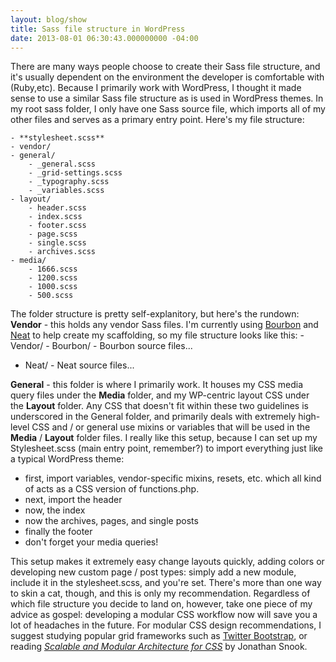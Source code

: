 ```yaml
---
layout: blog/show
title: Sass file structure in WordPress
date: 2013-08-01 06:30:43.000000000 -04:00
---
```


There are many ways people choose to create their Sass file structure, and it's usually dependent on the environment the developer is comfortable with (Ruby,etc). Because I primarily work with WordPress, I thought it made sense to use a similar Sass file structure as is used in WordPress themes.  In my root sass folder, I only have one Sass source file, which imports all of my other files and serves as a primary entry point. Here's my file structure:

~~~ 
- **stylesheet.scss**
- vendor/
- general/
	- _general.scss
	- _grid-settings.scss
	- _typography.scss
	- _variables.scss
- layout/
	- header.scss
	- index.scss
	- footer.scss
	- page.scss
	- single.scss
	- archives.scss
- media/
	- 1666.scss
	- 1200.scss
	- 1000.scss
	- 500.scss
~~~ 

 The folder structure is pretty self-explanitory, but here's the rundown: **Vendor** - this holds any vendor Sass files. I'm currently using [Bourbon](http://bourbon.io/ "Sass Bourbon") and [Neat](http://neat.bourbon.io/ "Bourbon Neat") to help create my scaffolding, so my file structure looks like this: - Vendor/ - Bourbon/ - Bourbon source files...
- Neat/ - Neat source files...

**General** - this folder is where I primarily work. It houses my CSS media query files under the **Media** folder, and my WP-centric layout CSS under the **Layout** folder. Any CSS that doesn't fit within these two guidelines is underscored in the General folder, and primarily deals with extremely high-level CSS and / or general use mixins or variables that will be used in the **Media** / **Layout** folder files. I really like this setup, because I can set up my Stylesheet.scss (main entry point, remember?) to import everything just like a typical WordPress theme:

- first, import variables, vendor-specific mixins, resets, etc. which all kind of acts as a CSS version of functions.php.
- next, import the header
- now, the index
- now the archives, pages, and single posts
- finally the footer
- don't forget your media queries!

This setup makes it extremely easy change layouts quickly, adding colors or developing new custom page / post types: simply add a new module, include it in the stylesheet.scss, and you're set. There's more than one way to skin a cat, though, and this is only my recommendation. Regardless of which file structure you decide to land on, however, take one piece of my advice as gospel: developing a modular CSS workflow now will save you a lot of headaches in the future. For modular CSS design recommendations, I suggest studying popular grid frameworks such as [Twitter Bootstrap](https://github.com/twbs/bootstrap "Twitter Bootstrap on Github"), or reading *[Scalable and Modular Architecture for CSS](http://smacss.com/ "SMACCS")* by Jonathan Snook.
